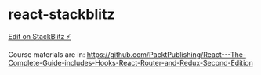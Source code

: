 # react-stackblitz

[Edit on StackBlitz ⚡️](https://stackblitz.com/edit/react-ts-tln9qk)

Course materials are in: https://github.com/PacktPublishing/React---The-Complete-Guide-includes-Hooks-React-Router-and-Redux-Second-Edition
